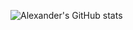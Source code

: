 ![Alexander's GitHub stats](https://github-readme-stats.vercel.app/api?username=theblondealex&show_icons=true&theme=transparent&include_all_commits=true)
